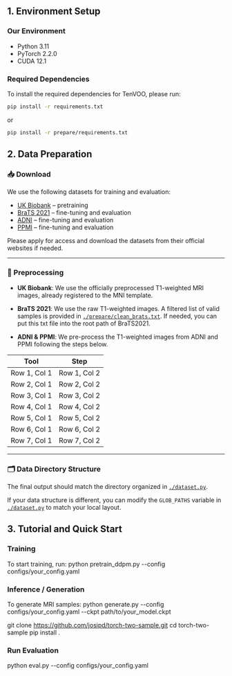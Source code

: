 ## 1. Environment Setup

### Our Environment

- Python 3.11  
- PyTorch 2.2.0  
- CUDA 12.1  

### Required Dependencies

To install the required dependencies for TenVOO, please run:

```bash
pip install -r requirements.txt
```
or

```bash
pip install -r prepare/requirements.txt
```

## 2. Data Preparation

### 📥 Download

We use the following datasets for training and evaluation:

- [UK Biobank](https://www.ukbiobank.ac.uk/) – pretraining
- [BraTS 2021](https://www.med.upenn.edu/cbica/brats2021/) – fine-tuning and evaluation
- [ADNI](https://adni.loni.usc.edu/) – fine-tuning and evaluation
- [PPMI](https://www.ppmi-info.org/) – fine-tuning and evaluation

Please apply for access and download the datasets from their official websites if needed.

---

### 🧹 Preprocessing

- **UK Biobank**: We use the officially preprocessed T1-weighted MRI images, already registered to the MNI template.

- **BraTS 2021**: We use the raw T1-weighted images. A filtered list of valid samples is provided in [`./prepare/clean_brats.txt`](./clean_brats.txt). If needed, you can put this txt file into the root path of BraTS2021.

- **ADNI & PPMI**: We pre-process the T1-weighted images from ADNI and PPMI following the steps below.

| Tool       | Step       |
|----------------|----------------|
| Row 1, Col 1   | Row 1, Col 2   |
| Row 2, Col 1   | Row 2, Col 2   |
| Row 3, Col 1   | Row 3, Col 2   |
| Row 4, Col 1   | Row 4, Col 2   |
| Row 5, Col 1   | Row 5, Col 2   |
| Row 6, Col 1   | Row 6, Col 2   |
| Row 7, Col 1   | Row 7, Col 2   |

---

### 🗂️ Data Directory Structure

The final output should match the directory organized in [`./dataset.py`](../dataset.py).

If your data structure is different, you can modify the `GLOB_PATHS` variable in [`./dataset.py`](../dataset.py) to match your local layout.

## 3. Tutorial and Quick Start
### Training
To start training, run:
python pretrain_ddpm.py --config configs/your_config.yaml
### Inference / Generation
To generate MRI samples:
python generate.py --config configs/your_config.yaml --ckpt path/to/your_model.ckpt

git clone https://github.com/josipd/torch-two-sample.git
cd torch-two-sample
pip install .
### Run Evaluation
python eval.py --config configs/your_config.yaml
